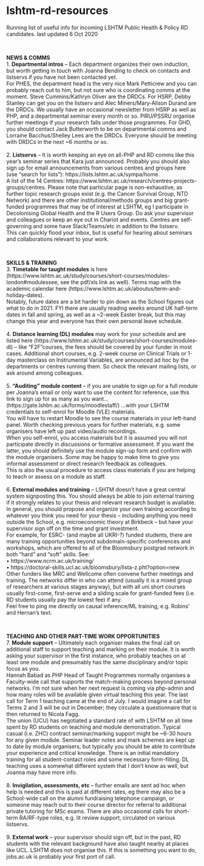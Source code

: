 # lshtm-rd-resources
<p>Running list of useful info for incoming LSHTM Public Health & Policy RD candidates. last updated 6 Oct 2020</p>
<br>
<p> <b> NEWS & COMMS </b> <br>
1. <b>Departmental intros</b> – Each department organizes their own induction, but worth getting in touch with Joanna Bending to check on contacts and listservs if you have not been contacted yet.<br> 
For PHES, the department head is the very nice Mark Petticrew and you can probably reach out to him, but not sure who is coordinating comms at the moment. Steve Cummins/Kathryn Oliver are the DRDCs. For HSRP, Debby Stanley can get you on the listserv and Alec Miners/Mary-Alison Durand are the DRDCs. We usually have an occasional newsletter from HSRP as well as PHP, and a departmental seminar every month or so. PIRU/PSSRU organise further meetings if your research falls under those programmes. For GHD, you should contact Jack Butterworth to be on departmental comms and Lorraine Bacchus/Shelley Lees are the DRDCs. Everyone should be meeting with DRDCs in the next ~6 months or so.
<br>
<br>
2.	<b>Listservs</b> – It is worth keeping an eye on all-PHP and RD comms like this year’s seminar series that Kara just announced.
Probably you should also sign up for email announcements from various centres and groups here (use “search for lists”): https://lists.lshtm.ac.uk/sympa/home. <br>
A list of the 14 Centres: https://www.lshtm.ac.uk/research/centres-projects-groups/centres. Please note that particular page is non-exhaustive, as further topic research groups exist (e.g. the Cancer Survival Group, NTD Network) and there are other institutional/methods groups and big grant-funded programmes that may be of interest at LSHTM, eg I participate in Decolonising Global Health and the R Users Group. Do ask your supervisor and colleagues or keep an eye out in Chariot and events. Centres are self-governing and some have Slack/Teams/etc in addition to the listserv. <br> 
This can quickly flood your inbox, but is useful for hearing about seminars and collaborations relevant to your work.  
</p>
<br>

<p><b> SKILLS & TRAINING </b><br>
3.	<b>Timetable for taught modules</b> is here (https://www.lshtm.ac.uk/study/courses/short-courses/modules-london#modulessee, see the pdf/xls link as well). Terms map with the academic calendar here (https://www.lshtm.ac.uk/aboutus/term-and-holiday-dates).
<br>
Notably, future dates are a bit harder to pin down as the School figures out what to do in 2021. FYI there are usually reading weeks around UK half-term dates in fall and spring, as well as a ~2-week Easter break, but this may change this year and everyone has their own personal leave schedule.
<br>
<br>
4.	<b>Distance learning (DL) modules</b> may work for your schedule and are listed here (https://www.lshtm.ac.uk/study/courses/short-courses/modules-dl) – like “F2F”courses, the fees should be covered by your funder in most cases. Additional short courses, e.g. 2-week course on Clinical Trials or 1-day masterclass on Instrumental Variables, are announced ad hoc by the departments or centres running them. So check the relevant mailing lists, or ask around among colleagues.
<br>
<br>
5.	<b>“Auditing” module content</b> – if you are unable to sign up for a full module per Joanna’s email or only want to use the content for reference, use this link to sign up for as many as you want… (https://gate.lshtm.ac.uk/forms/moodlestaff/) …with your LSHTM credentials to self-enrol for Moodle (VLE) materials. 
<br>
You will have to restart Moodle to see the course materials in your left-hand panel. Worth checking previous years for further materials, e.g. some organisers have left up past video/audio recordings.
<br>
When you self-enrol, you access materials but it is assumed you will not participate directly in discussions or formative assessment. If you want the latter, you should definitely use the module sign-up form and confirm with the module organisers. Some may be happy to make time to give you informal assessment or direct research feedback as colleagues.
<br>
This is also the usual procedure to access class materials if you are helping to teach or assess on a module as staff.
<br>
<br>
6.	<b>External modules and training</b> – LSHTM doesn’t have a great central system signposting this. You should always be able to join external training if it strongly relates to your thesis and relevant research budget is available. In general, you should propose and organize your own training according to whatever you think you need for your thesis – including anything you need outside the School, e.g. microeconomic theory at Birkbeck – but have your supervisor sign off on the time and grant investment.
<br>
For example, for ESRC- (and maybe all UKRI-?) funded students, there are many training opportunities beyond subdomain-specific conferences and workshops, which are offered to all of the Bloomsbury postgrad network in both “hard” and “soft” skills. See:<br>
•	https://www.ncrm.ac.uk/training/ <br>
•	https://doctoral-skills.ucl.ac.uk/bloomsbury/lista-z.pht?option=new
<br>
Other funders like MRC and Wellcome often convene further meetings and training. The networks differ in who can attend (usually it is a mixed group of researchers at various stages anyway), but with all uni short courses usually first-come, first-serve and a sliding scale for grant-funded fees (i.e. RD students usually pay the lowest fee) if any.
<br>
Feel free to ping me directly on causal inference/ML training, e.g. Robins’ and Hernan’s text.
</p>
<br>
<p><b> TEACHING AND OTHER PART-TIME WORK OPPORTUNITIES </b><br>
7.	<b>Module support</b> – Ultimately each organiser makes the final call on additional staff to support teaching and marking on their module. It is worth asking your supervisor in the first instance, who probably teaches on at least one module and presumably has the same disciplinary and/or topic focus as you.
<br>
Hannah Babad as PHP Head of Taught Programmes normally organises a Faculty-wide call that supports the match-making process beyond personal networks. I’m not sure when her next request is coming via php-admin and how many roles will be available given virtual teaching this year. The last call for Term 1 teaching came at the end of July. I would imagine a call for Terms 2 and 3 will be out in December; they circulate a questionnaire that is then returned to Nicola Fagg. 
<br>
The union (UCU) has negotiated a standard rate of with LSHTM on all time spent by RD students on teaching and module demonstration. Typical casual (i.e. ZHC) contract seminar/marking support might be ~6-30 hours for any given module. Seminar leader notes and mark schemes are kept up to date by module organisers, but typically you should be able to contribute your experience and critical knowledge. There is an initial mandatory training for all student-contact roles and some necessary form-filling. DL teaching uses a somewhat different system that I don’t know as well, but Joanna may have more info.
<br> 
<br>
8.	<b>Invigilation, assessments, etc</b> – further emails are sent ad hoc when help is needed and this is paid at different rates, eg there may also be a School-wide call on the alumni fundraising telephone campaign, or someone may reach out to their course director for referral to additional private tutoring for MSc exams. There are also occasional calls for short-term RA/RF-type roles, e.g. lit review support, circulated on various listservs.
<br>
<br>
9.	<b>External work</b> – your supervisor should sign off, but in the past, RD students with the relevant background have also taught nearby at places like UCL. LSHTM does not organise this. If this is something you want to do, jobs.ac.uk is probably your first port of call.
</p>
